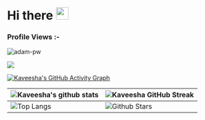 # Hi there <img src="https://github.com/TheDudeThatCode/TheDudeThatCode/blob/master/Assets/Hi.gif" width="29px">
<!-- <p align="center">
<a href="https://twitter.com/apoorv__tyagi" target="blank"><img align="center" src="https://cdn.jsdelivr.net/npm/simple-icons@3.0.1/icons/twitter.svg" alt="apoorv__tyagi" height="20" width="20" /></a>&nbsp;
<a href="https://linkedin.com/in/apoorvtyagi" target="blank"><img align="center" src="https://cdn.jsdelivr.net/npm/simple-icons@3.0.1/icons/linkedin.svg" alt="apoorvtyagi" height="20" width="20" /></a>&nbsp;
<a href="https://hashnode.com/@apoorvtyagi" target="blank"><img align="center" src="https://cdn.jsdelivr.net/npm/simple-icons@3.0.1/icons/hashnode.svg" alt="apoorvtyagi" height="20" width="20" /></a>
<a href="https://www.buymeacoffee.com/apoorvtyagi"><img align="center" alt="Buy me a Coffee" width="22px" src="https://cdn.jsdelivr.net/npm/simple-icons@3.0.1/icons/buymeacoffee.svg" /></a>
</p> -->

<p align="center"> <h3>Profile Views :-</h3> <img src="https://komarev.com/ghpvc/?username=kaveesha31&label=Profile%20views&color=0e75b6&style=flat"
    alt="adam-pw" /> 
  </p>

![](https://camo.githubusercontent.com/992babdffd8c74a1502de375fbdf7e4d54773242/68747470733a2f2f6d656469612e67697068792e636f6d2f6d656469612f53576f536b4e36447854737a71494b4571762f67697068792e676966)
<br/>
  
[![Kaveesha's GitHub Activity Graph](https://activity-graph.herokuapp.com/graph?username=kaveesha31&theme=tokyonight)](https://git.io/praveenscience)

| ![Kaveesha's github stats](https://github-readme-stats.vercel.app/api?username=kaveesha31&show_icons=true&theme=tokyonight) | ![Kaveesha GitHub Streak](https://github-readme-streak-stats.herokuapp.com/?user=Aditya664&theme=tokyonight) |
| --- | --- |
| ![Top Langs](https://github-readme-stats.vercel.app/api/top-langs/?username=kaveesha31&theme=tokyonight) | ![Github Stars](https://github-readme-stats.vercel.app/api?username=kaveesha31&show_icons=true&locale=en&count_private=true&hide_rank=true&custom_title=My%20GitHub%20Stats&disable_animations=true&theme=tokyonight) |

  

